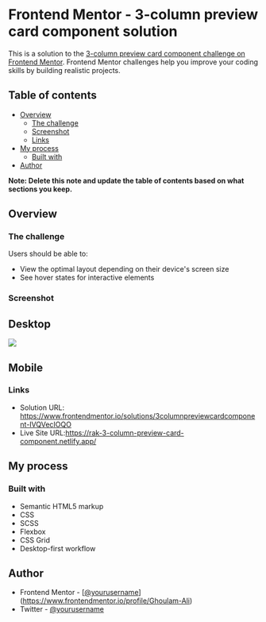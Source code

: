 # Frontend Mentor - 3-column preview card component solution

This is a solution to the [3-column preview card component challenge on Frontend Mentor](https://www.frontendmentor.io/challenges/3column-preview-card-component-pH92eAR2-). Frontend Mentor challenges help you improve your coding skills by building realistic projects. 

## Table of contents

- [Overview](#overview)
  - [The challenge](#the-challenge)
  - [Screenshot](#screenshot)
  - [Links](#links)
- [My process](#my-process)
  - [Built with](#built-with)
- [Author](#author)


**Note: Delete this note and update the table of contents based on what sections you keep.**

## Overview

### The challenge

Users should be able to:

- View the optimal layout depending on their device's screen size
- See hover states for interactive elements

### Screenshot

## Desktop
![](./screenshot.jpg)

## Mobile
[](./screenshot.jpg)

### Links

- Solution URL: https://www.frontendmentor.io/solutions/3columnpreviewcardcomponent-IVQVecIOQO
- Live Site URL:https://rak-3-column-preview-card-component.netlify.app/

## My process

### Built with

- Semantic HTML5 markup
- CSS 
- SCSS
- Flexbox
- CSS Grid
- Desktop-first workflow


## Author

- Frontend Mentor - [[@yourusername](https://www.frontendmentor.io/profile/yourusername)](https://www.frontendmentor.io/profile/Ghoulam-Ali)
- Twitter - [@yourusername](https://www.twitter.com/yourusername)


